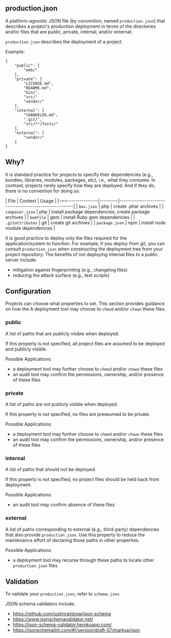 ## production.json ##

A platform-agnostic JSON file (by convention, named `production.json`) that
describes a project's production deployment in terms of the directories and/or
files that are public, private, internal, and/or external.

`production.json` describes the deployment of a project.

Example:
```
{
    "public": [
        "web/"
    ],
    "private": [
        "LICENSE.md",
        "README.md",
        "bin/",
        "src/"
        "vendor/"
    ],
    "internal": [
        "CHANGELOG.md",
        ".git/",
        "src/**/Tests/"
    ],
    "external": [
        "vendor/"
    ]
}
```

## Why? ##

It is standard practice for projects to specify their dependencies (e.g., bundles,
libraries, modules, packages, etc), i.e., what they consume. In contrast, projects
rarely specify how they are deployed. And if they do, there is no convention for
doing so.

| File             | Context | Usage                                                 |
|-==---------------|---------|-------------------------------------------------------|
| `box.json`       | php     | create .phar archives                                 |
| `composer.json`  | php     | install package dependencies; create package archives |
| `Gemfile`        | gem     | install Ruby gem dependencies                         |
| `.gitattributes` | git     | create git archives                                   |
| `package.json`   | npm     | install node module dependencies                      |

It is good practice to deploy only the files required for the application/system
to function. For example, if you deploy from git, you can consult `production.json`
when constructing the deployment tree from your project repository.  The benefits of
not deploying internal files to a public server include:
* mitigation against fingerprinting (e.g., changelog files)
* reducing the attack surface (e.g., test scripts)

## Configuration ##

Projects can choose what properties to set.
This section provides guidance on how the
A deployment tool may choose to `chmod` and/or `chown` these files.

### public ###

A list of paths that are publicly visible when deployed.

If this property is not specified, all project files are assumed to be deployed
and publicly visible.

Possible Applications:
* a deployment tool may further choose to `chmod` and/or `chown` these files
* an audit tool may confirm the permissions, ownership, and/or presence of these files

### private ###

A list of paths are not publicly visible when deployed.

If this property is not specified, no files are preseumed to be private.

Possible Applications:
* a deployment tool may further choose to `chmod` and/or `chown` these files
* an audit tool may confirm the permissions, ownership, and/or presence of these files

### internal ###

A list of paths that should not be deployed.

If this property is not specified, no project files should be held back from deployment.

Possible Applications:
* an audit tool may confirm absence of these files

### external ###

A list of paths corresponding to external (e.g., third-party) dependencies that
also provide `production.json`. Use this property to reduce the maintenance effort
of declaring those paths in other properties.

Possible Applications:
* a deployment tool may recurse through these paths to locate other `production.json` files

## Validation ##

To validate your `production.json`, refer to `schema.json`.

JSON schema validators include:
* https://github.com/justinrainbow/json-schema
* https://www.jsonschemavalidator.net/
* https://json-schema-validator.herokuapp.com/
* https://jsonschemalint.com/#!/version/draft-07/markup/json
